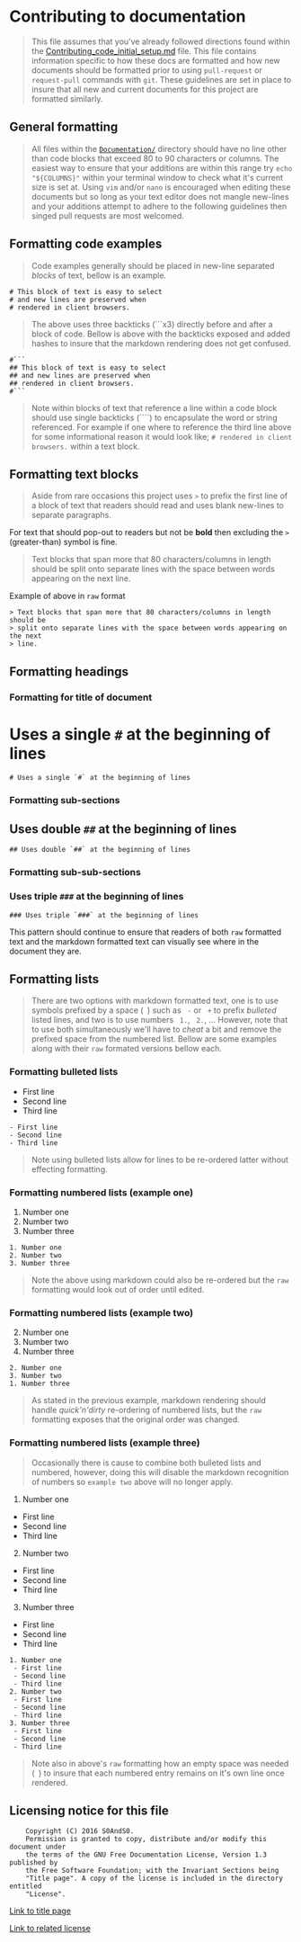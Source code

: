 # Contributing to documentation

> This file assumes that you've already followed directions found within the
> [Contributing_code_initial_setup.md](Contributing_code_initial_setup.md) file.
> This file contains information specific to how these docs are formatted and how
> new documents should be formatted prior to using `pull-request` or
> `request-pull` commands with `git`. These guidelines are set in place to
> insure that all new and current documents for this project are formatted
> similarly.

## General formatting

> All files within the [`Documentation/`](Documentation) directory should have
> no line other than code blocks that exceed 80 to 90 characters or columns. The
> easiest way to ensure that your additions are within this range try
> `echo "${COLUMNS}"` within your terminal window to check what it's current size
> is set at. Using `vim` and/or `nano` is encouraged when editing these documents
> but so long as your text editor does not mangle new-lines and your additions
> attempt to adhere to the following guidelines then singed pull requests are
> most welcomed.

## Formatting code examples

> Code examples generally should be placed in new-line separated *blocks* of
> text, bellow is an example.

```
# This block of text is easy to select
# and new lines are preserved when
# rendered in client browsers.
```

> The above uses three backticks (```x3) directly before and after a block of
> code. Bellow is above with the backticks exposed and added hashes to insure
> that the markdown rendering does not get confused.

```
#```
## This block of text is easy to select
## and new lines are preserved when
## rendered in client browsers.
#```
```

> Note within blocks of text that reference a line within a code block should
> use single backticks (````) to encapsulate the word or string referenced. For
> example if one where to reference the third line above for some informational
> reason it would look like; `# rendered in client browsers.` within a text block.

## Formatting text blocks

> Aside from rare occasions this project uses `>` to prefix the first line of
> a block of text that readers should read and uses blank new-lines to separate
> paragraphs.

For text that should pop-out to readers but not be **bold** then excluding the
 `>` (greater-than) symbol is fine.

> Text blocks that span more that 80 characters/columns in length  should be
> split onto separate lines with the space between words appearing on the next
> line.

Example of above in `raw` format

```
> Text blocks that span more that 80 characters/columns in length  should be
> split onto separate lines with the space between words appearing on the next
> line.
```

## Formatting headings

### Formatting for title of document

# Uses a single `#` at the beginning of lines

```
# Uses a single `#` at the beginning of lines
```

### Formatting sub-sections

## Uses double `##` at the beginning of lines

```
## Uses double `##` at the beginning of lines
```

### Formatting sub-sub-sections

### Uses triple `###` at the beginning of lines

```
### Uses triple `###` at the beginning of lines
```

This pattern should continue to ensure that readers of both `raw` formatted text
 and the markdown formatted text can visually see where in the document they are.

## Formatting lists

> There are two options with markdown formatted text, one is to use symbols
> prefixed by a space (` `) such as ` -` or ` +` to prefix *bulleted* listed
> lines, and two is to use numbers ` 1.`, ` 2.`, ... However, note that to use
> both simultaneously we'll have to *cheat* a bit and remove the prefixed space
> from the numbered list. Bellow are some examples along with their `raw`
> formated versions bellow each.

### Formatting bulleted lists

- First line
- Second line
- Third line

```
- First line
- Second line
- Third line
```

> Note using bulleted lists allow for lines to be re-ordered latter without
> effecting formatting.

### Formatting numbered lists (example one)

1. Number one
2. Number two
3. Number three

```
1. Number one
2. Number two
3. Number three
```

> Note the above using markdown could also be re-ordered but the `raw`
> formatting would look out of order until edited.

### Formatting numbered lists (example two)

2. Number one
3. Number two
1. Number three

```
2. Number one
3. Number two
1. Number three
```

> As stated in the previous example, markdown rendering should handle
> *quick'n'dirty* re-ordering of numbered lists, but the `raw` formatting exposes
> that the original order was changed.

### Formatting numbered lists (example three)

> Occasionally there is cause to combine both bulleted lists and numbered,
> however, doing this will disable the markdown recognition of numbers so
> `example two` above will no longer apply.

1. Number one
 - First line
 - Second line
 - Third line
2. Number two
 - First line
 - Second line
 - Third line
3. Number three
 - First line
 - Second line
 - Third line

```
1. Number one
 - First line
 - Second line
 - Third line
2. Number two
 - First line
 - Second line
 - Third line
3. Number three
 - First line
 - Second line
 - Third line
```

> Note also in above's `raw` formatting how an empty space was needed (` `)
> to insure that each numbered entry remains on it's own line once rendered.

## Licensing notice for this file

```
    Copyright (C) 2016 S0AndS0.
    Permission is granted to copy, distribute and/or modify this document under
    the terms of the GNU Free Documentation License, Version 1.3 published by
    the Free Software Foundation; with the Invariant Sections being
    "Title page". A copy of the license is included in the directory entitled
    "License".
```

[Link to title page](Contributing_Financially.md)

[Link to related license](../Licenses/GNU_FDLv1.3_Documentation.md)
